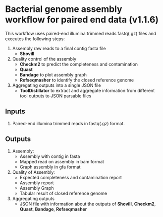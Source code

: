 # Bacterial genome assembly workflow for paired end data (v1.1.6)

This workflow uses paired-end illumina trimmed reads fastq(.gz) files and executes the following steps:
1. Assembly raw reads to a final contig fasta file 
    - **Shovill**
2. Quality control of the assembly
    - **Checkm2** to predict the completeness and contamination
    - **Quast**
    - **Bandage** to plot assembly graph
    - **Refseqmasher** to identify the closed reference genome
3. Aggregating outputs into a single JSON file
    - **ToolDistillator** to extract and aggregate information from different tool outputs to JSON parsable files

## Inputs

1. Paired-end illumina trimmed reads in fastq(.gz) format.

## Outputs

1. Assembly:
    - Assembly with contig in fasta
    - Mapped read on assembly in bam format
    - Graph assembly in gfa format
2. Quality of Assembly:
    - Expected completeness and contamination report
    - Assembly report
    - Assembly Graph
    - Tabular result of closed reference genome
3. Aggregating outputs
    - JSON file with information about the outputs of **Shovill**, **Checkm2**, **Quast**, **Bandage**, **Refseqmasher**